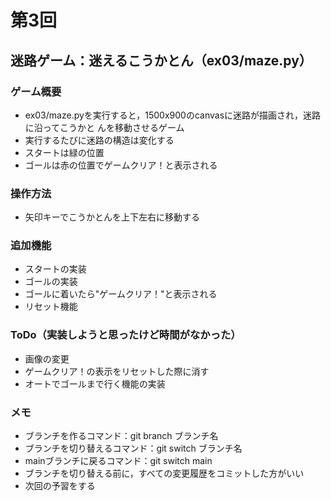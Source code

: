 # 第3回
## 迷路ゲーム：迷えるこうかとん（ex03/maze.py）
### ゲーム概要
- ex03/maze.pyを実行すると，1500x900のcanvasに迷路が描画され，迷路に沿ってこうかと
んを移動させるゲーム
- 実行するたびに迷路の構造は変化する
- スタートは緑の位置
- ゴールは赤の位置でゲームクリア！と表示される
### 操作方法
- 矢印キーでこうかとんを上下左右に移動する
### 追加機能
- スタートの実装
- ゴールの実装
- ゴールに着いたら"ゲームクリア！"と表示される
- リセット機能
### ToDo（実装しようと思ったけど時間がなかった）
- 画像の変更
- ゲームクリア！の表示をリセットした際に消す
- オートでゴールまで行く機能の実装
### メモ
- ブランチを作るコマンド：git branch ブランチ名
- ブランチを切り替えるコマンド：git switch ブランチ名
- mainブランチに戻るコマンド：git switch main
- ブランチを切り替える前に，すべての変更履歴をコミットした方がいい
- 次回の予習をする